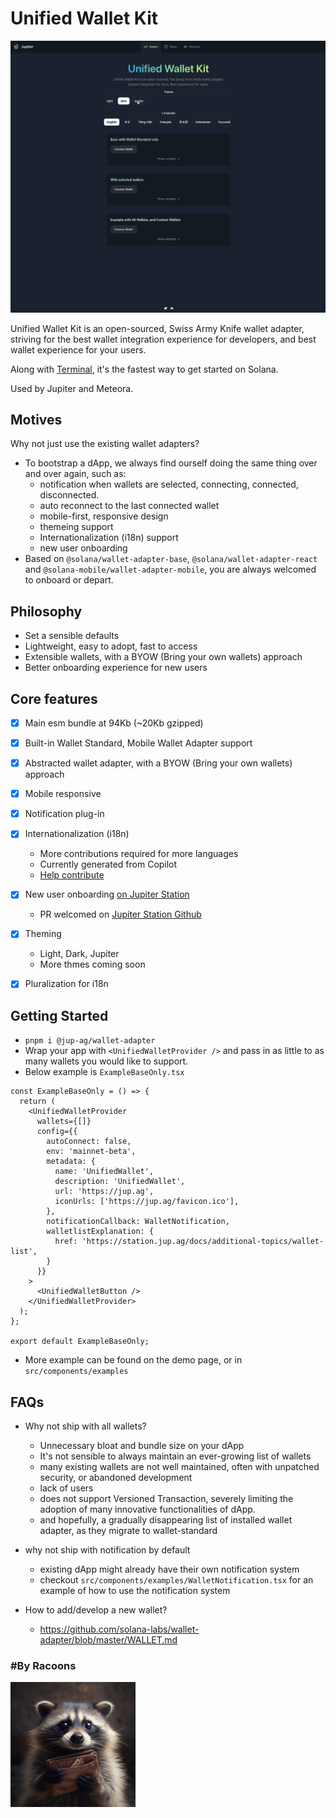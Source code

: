 # Unified Wallet Kit
<img src="public/unified-wallet-kit-demo.gif" />

Unified Wallet Kit is an open-sourced, Swiss Army Knife wallet adapter, striving for the best wallet integration experience for developers, and best wallet experience for your users.

Along with [Terminal](https://terminal.jup.ag), it's the fastest way to get started on Solana.

Used by Jupiter and Meteora.

## Motives
Why not just use the existing wallet adapters?
- To bootstrap a dApp, we always find ourself doing the same thing over and over again, such as:
  - notification when wallets are selected, connecting, connected, disconnected.
  - auto reconnect to the last connected wallet
  - mobile-first, responsive design
  - themeing support
  - Internationalization (i18n) support
  - new user onboarding
- Based on `@solana/wallet-adapter-base`, `@solana/wallet-adapter-react` and `@solana-mobile/wallet-adapter-mobile`, you are always welcomed to onboard or depart.

## Philosophy
- Set a sensible defaults
- Lightweight, easy to adopt, fast to access
- Extensible wallets, with a BYOW (Bring your own wallets) approach
- Better onboarding experience for new users

## Core features
- [x] Main esm bundle at 94Kb (~20Kb gzipped)
- [x] Built-in Wallet Standard, Mobile Wallet Adapter support
- [x] Abstracted wallet adapter, with a BYOW (Bring your own wallets) approach
- [x] Mobile responsive
- [x] Notification plug-in
- [x] Internationalization (i18n)
  - More contributions required for more languages
  - Currently generated from Copilot
  - [Help contribute](https://github.com/TeamRaccoons/Unified-Wallet-Kit/blob/main/src/contexts/TranslationProvider/i18n.ts)

- [x] New user onboarding [on Jupiter Station](https://station.jup.ag/partners?category=Wallets)
  - PR welcomed on [Jupiter Station Github](https://github.com/jup-ag/space-station/)
- [x] Theming 
  - Light, Dark, Jupiter
  - More thmes coming soon
- [x] Pluralization for i18n

## Getting Started
- `pnpm i @jup-ag/wallet-adapter`
- Wrap your app with `<UnifiedWalletProvider />` and pass in as little to as many wallets you would like to support.
- Below example is `ExampleBaseOnly.tsx`

```tsx
const ExampleBaseOnly = () => {
  return (
    <UnifiedWalletProvider
      wallets={[]}
      config={{
        autoConnect: false,
        env: 'mainnet-beta',
        metadata: {
          name: 'UnifiedWallet',
          description: 'UnifiedWallet',
          url: 'https://jup.ag',
          iconUrls: ['https://jup.ag/favicon.ico'],
        },
        notificationCallback: WalletNotification,
        walletlistExplanation: {
          href: 'https://station.jup.ag/docs/additional-topics/wallet-list',
        }
      }}
    >
      <UnifiedWalletButton />
    </UnifiedWalletProvider>
  );
};

export default ExampleBaseOnly;
```
- More example can be found on the demo page, or in `src/components/examples`



## FAQs
- Why not ship with all wallets?
  - Unnecessary bloat and bundle size on your dApp
  - It's not sensible to always maintain an ever-growing list of wallets
  - many existing wallets are not well maintained, often with unpatched security, or abandoned development
  - lack of users
  - does not support Versioned Transaction, severely limiting the adoption of many innovative functionalities of dApp.
  - and hopefully, a gradually disappearing list of installed wallet adapter, as they migrate to wallet-standard

- why not ship with notification by default
  - existing dApp might already have their own notification system
  - checkout `src/components/examples/WalletNotification.tsx` for an example of how to use the notification system
 
- How to add/develop a new wallet?
  - https://github.com/solana-labs/wallet-adapter/blob/master/WALLET.md


### #By Racoons
<img src="public/raccoons_wallet.jpg" width="200" />
